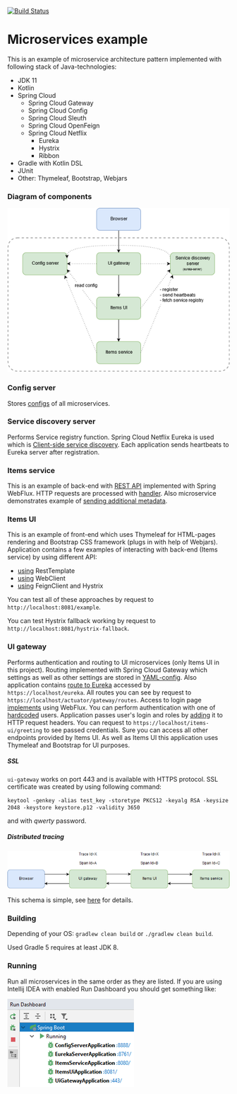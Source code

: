 [![Build Status](https://travis-ci.org/rkudryashov/microservices-example.svg?branch=master)](https://travis-ci.org/rkudryashov/microservices-example)

# Microservices example
This is an example of microservice architecture pattern implemented with following stack of Java-technologies:
* JDK 11
* Kotlin
* Spring Cloud
  * Spring Cloud Gateway
  * Spring Cloud Config
  * Spring Cloud Sleuth
  * Spring Cloud OpenFeign
  * Spring Cloud Netflix
    * Eureka
    * Hystrix
    * Ribbon
* Gradle with Kotlin DSL
* JUnit
* Other: Thymeleaf, Bootstrap, Webjars

### Diagram of components
![-](/etc/images/diagram.png)

### Config server
Stores [configs](/config-server/src/main/resources/config) of all microservices.

### Service discovery server
Performs Service registry function. Spring Cloud Netflix Eureka is used which is [Client-side service discovery](https://microservices.io/patterns/client-side-discovery.html). 
Each application sends heartbeats to Eureka server after registration.

### Items service
This is an example of back-end with [REST API](/items-service/src/main/kotlin/io/microservicesexample/itemsservice/RestApi.kt) 
implemented with Spring WebFlux. HTTP requests are processed with 
[handler](/items-service/src/main/kotlin/io/microservicesexample/itemsservice/ItemHandler.kt). Also microservice demonstrates 
example of [sending additional metadata](/items-service/src/main/kotlin/io/microservicesexample/itemsservice/EurekaAdditionalMetadataReporter.kt).

### Items UI
This is an example of front-end which uses Thymeleaf for HTML-pages rendering and Bootstrap CSS framework (plugs in with 
help of Webjars). Application contains a few examples of interacting with back-end (Items service) by using different API:
* [using](items-ui/src/main/kotlin/io/microservicesexample/itemsui/service/ItemsServiceClient.kt) RestTemplate
* [using](items-ui/src/main/kotlin/io/microservicesexample/itemsui/service/ItemsServiceClient.kt) WebClient
* [using](items-ui/src/main/kotlin/io/microservicesexample/itemsui/service/ItemsServiceFeignClient.kt) FeignClient and 
Hystrix

You can test all of these approaches by request to `http://localhost:8081/example`.

You can test Hystrix fallback working by request to `http://localhost:8081/hystrix-fallback`.

### UI gateway
Performs authentication and routing to UI microservices (only Items UI in this project). Routing implemented with Spring 
Cloud Gateway which settings as well as other settings are stored in [YAML-config](microservices-example/config-server/src/main/resources/config/ui-gateway.yml). 
Also application contains [route to Eureka](ui-gateway/src/main/kotlin/io/microservicesexample/uigateway/config/RoutesConfig.kt) 
accessed by `https://localhost/eureka`. All routes you can see by request to `https://localhost/actuator/gateway/routes`. Access to 
login page [implements](ui-gateway/src/main/kotlin/io/microservicesexample/uigateway/config/RoutesConfig.kt) using WebFlux. 
You can perform authentication with one of [hardcoded](ui-gateway/src/main/kotlin/io/microservicesexample/uigateway/config/SecurityConfig.kt) 
users. Application passes user's login and roles by [adding](ui-gateway/src/main/kotlin/io/microservicesexample/uigateway/misc/AddCredentialsGlobalFilter.kt) 
it to HTTP request headers. You can request to `https://localhost/items-ui/greeting` to see passed credentials. Sure you 
can access all other endpoints provided by Items UI. As well as Items UI this application uses Thymeleaf and Bootstrap for UI purposes.

##### SSL
`ui-gateway` works on port 443 and is available with HTTPS protocol. SSL certificate was created by using following command:
```
keytool -genkey -alias test_key -storetype PKCS12 -keyalg RSA -keysize 2048 -keystore keystore.p12 -validity 3650
```
and with *qwerty* password.

##### Distributed tracing
![-](/etc/images/sleuth_tracing.png)

This schema is simple, see [here](https://spring.io/projects/spring-cloud-sleuth) for details.

### Building
Depending of your OS: `gradlew clean build` or `./gradlew clean build`.

Used Gradle 5 requires at least JDK 8.

### Running
Run all microservices in the same order as they are listed. If you are using Intellij IDEA with enabled Run Dashboard you 
should get something like:

![-](/etc/images/run_dashboard.png)
